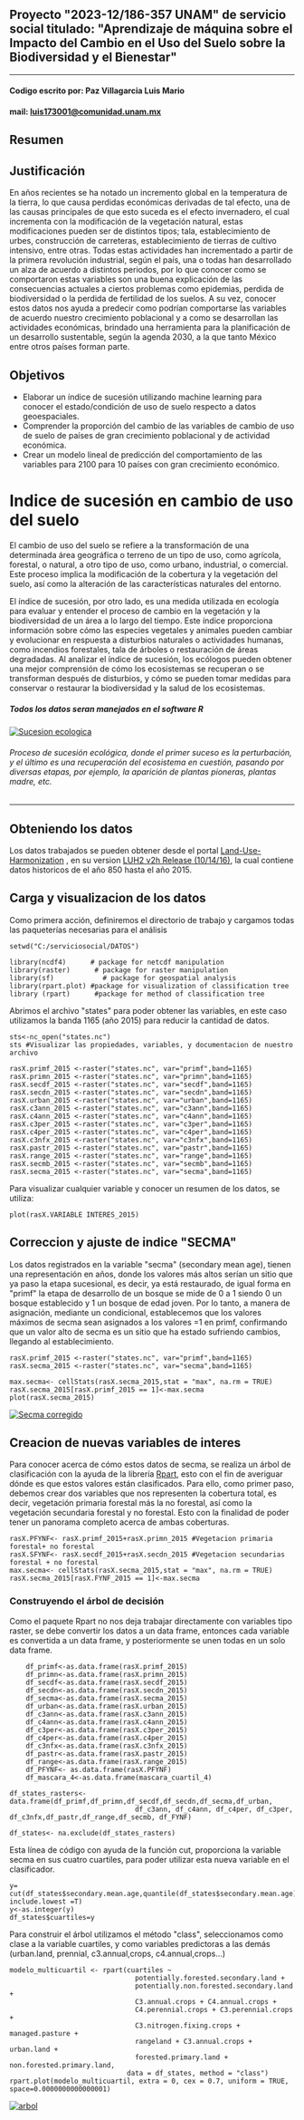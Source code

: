 ## Proyecto "2023-12/186-357 UNAM" de servicio social titulado: "Aprendizaje de máquina sobre el Impacto del Cambio en el Uso del Suelo sobre la Biodiversidad y el Bienestar"

------------
#### Codigo escrito por: Paz Villagarcia Luis Mario 
#### mail: luis173001@comunidad.unam.mx
## Resumen
## Justificación
En años recientes se ha notado un incremento global en la temperatura de la tierra, lo que causa perdidas económicas derivadas de tal efecto, una de las causas principales de que esto suceda es el efecto invernadero, el cual incrementa con la modificación de la vegetación natural, estas modificaciones pueden ser de distintos tipos; tala, establecimiento de urbes, construcción de carreteras, establecimiento de tierras de cultivo intensivo, entre otras. Todas estas actividades han incrementado a partir de la primera revolución industrial, según el país, una o todas han desarrollado un alza de acuerdo a distintos periodos, por lo que conocer como se comportaron estas variables son una buena explicación de las consecuencias actuales a ciertos problemas como epidemias, perdida de biodiversidad o la perdida de fertilidad de los suelos. A su vez, conocer estos datos nos ayuda a predecir como podrían comportarse las variables de acuerdo nuestro crecimiento poblacional y a como se desarrollan las actividades económicas, brindado una herramienta para la planificación de un desarrollo sustentable, según la agenda 2030, a la que tanto México entre otros países forman parte.
## Objetivos
- Elaborar un índice de sucesión utilizando machine learning para conocer el estado/condición de uso de suelo respecto a datos geoespaciales.
- Comprender la proporción del cambio de las variables de cambio de uso de suelo de países de gran crecimiento poblacional y de actividad económica.
- Crear un modelo lineal de predicción del comportamiento de las variables para 2100 para 10 países con gran crecimiento económico.

# Indice de sucesión en cambio de uso del suelo
El cambio de uso del suelo se refiere a la transformación de una determinada área geográfica o terreno de un tipo de uso, como agrícola, forestal, o natural, a otro tipo de uso, como urbano, industrial, o comercial. Este proceso implica la modificación de la cobertura y la vegetación del suelo, así como la alteración de las características naturales del entorno.

El índice de sucesión, por otro lado, es una medida utilizada en ecología para evaluar y entender el proceso de cambio en la vegetación y la biodiversidad de un área a lo largo del tiempo. Este índice proporciona información sobre cómo las especies vegetales y animales pueden cambiar y evolucionar en respuesta a disturbios naturales o actividades humanas, como incendios forestales, tala de árboles o restauración de áreas degradadas. Al analizar el índice de sucesión, los ecólogos pueden obtener una mejor comprensión de cómo los ecosistemas se recuperan o se transforman después de disturbios, y cómo se pueden tomar medidas para conservar o restaurar la biodiversidad y la salud de los ecosistemas.
##### Todos los datos seran manejados en el software R
[![Sucesion ecologica](https://3.bp.blogspot.com/-yau995nEnw0/Uyr0XN9kXGI/AAAAAAAAAMo/LO8KN2bFzfQ/s1600/sucesiones-ciencias7_1477.jpg "Sucesion ecologica")](https://3.bp.blogspot.com/-yau995nEnw0/Uyr0XN9kXGI/AAAAAAAAAMo/LO8KN2bFzfQ/s1600/sucesiones-ciencias7_1477.jpg "Sucesion ecologica")
###### Proceso de sucesión ecológica, donde el primer suceso es la perturbación, y el último es una recuperación del ecosistema en cuestión, pasando por diversas etapas, por ejemplo, la aparición de plantas pioneras, plantas madre, etc.

------------


## Obteniendo los datos
Los datos trabajados se pueden obtener desde el portal [Land-Use-Harmonization](https://luh.umd.edu/ "Land-use-harmonization") , en su version [LUH2 v2h Release (10/14/16)](https://luh.umd.edu/LUH2/LUH2_v2h/states.nc "LUH2 v2h Release (10/14/16)"), la cual contiene datos historicos de el año 850 hasta el año 2015.
## Carga y visualizacion de los datos
Como primera acción, definiremos el directorio de trabajo y cargamos todas las paqueterías necesarias para el análisis
~~~
setwd("C:/serviciosocial/DATOS")

library(ncdf4)      # package for netcdf manipulation
library(raster)      # package for raster manipulation
library(sf)            # package for geospatial analysis
library(rpart.plot) #package for visualization of classification tree
library (rpart)      #package for method of classification tree
~~~
Abrimos el archivo "states" para poder obtener las variables, en este caso utilizamos la banda 1165 (año 2015) para reducir la cantidad de datos.
~~~
sts<-nc_open("states.nc")
sts #Visualizar las propiedades, variables, y documentacion de nuestro archivo

rasX.primf_2015 <-raster("states.nc", var="primf",band=1165)
rasX.primn_2015 <-raster("states.nc", var="primn",band=1165)
rasX.secdf_2015 <-raster("states.nc", var="secdf",band=1165)
rasX.secdn_2015 <-raster("states.nc", var="secdn",band=1165)
rasX.urban_2015 <-raster("states.nc", var="urban",band=1165)
rasX.c3ann_2015 <-raster("states.nc", var="c3ann",band=1165)
rasX.c4ann_2015 <-raster("states.nc", var="c4ann",band=1165)
rasX.c3per_2015 <-raster("states.nc", var="c3per",band=1165)
rasX.c4per_2015 <-raster("states.nc", var="c4per",band=1165)
rasX.c3nfx_2015 <-raster("states.nc", var="c3nfx",band=1165)
rasX.pastr_2015 <-raster("states.nc", var="pastr",band=1165)
rasX.range_2015 <-raster("states.nc", var="range",band=1165)
rasX.secmb_2015 <-raster("states.nc", var="secmb",band=1165)
rasX.secma_2015 <-raster("states.nc", var="secma",band=1165)
~~~
Para visualizar cualquier variable y conocer un resumen de los datos, se utiliza:
~~~
plot(rasX.VARIABLE INTERES_2015)
~~~
## Correccion y ajuste de indice "SECMA"
Los datos registrados en la variable "secma" (secondary mean age), tienen una representación en años, donde los valores más altos serían un sitio que ya paso la etapa sucesional, es decir, ya está restaurado, de igual forma en "primf" la etapa de desarrollo de un bosque se mide de 0 a 1 siendo 0 un bosque establecido y 1 un bosque de edad joven.
Por lo tanto, a manera de asignación, mediante un condicional, establecemos que los valores máximos de secma sean asignados a los valores =1 en primf, confirmando que un valor alto de secma es un sitio que ha estado sufriendo cambios, llegando al establecimiento.
~~~
rasX.primf_2015 <-raster("states.nc", var="primf",band=1165)
rasX.secma_2015 <-raster("states.nc", var="secma",band=1165)

max.secma<- cellStats(rasX.secma_2015,stat = "max", na.rm = TRUE)
rasX.secma_2015[rasX.primf_2015 == 1]<-max.secma
plot(rasX.secma_2015)
~~~
[![Secma corregido](https://github.com/LuisMario2016/Servicio_social/blob/main/secmacorregido.png "Secma corregido")](https://raw.githubusercontent.com/LuisMario2016/Servicio_social/main/secmacorregido.png?token=GHSAT0AAAAAACIFWB37ROCMZBXPLXRUUQKMZJV4G3A "Secma corregido")
## Creacion de nuevas variables de interes
Para conocer acerca de cómo estos datos de secma, se realiza un árbol de clasificación con la ayuda de la librería [Rpart](https://www.rdocumentation.org/packages/rpart/versions/4.1.21/topics/rpart "Rpart"), esto con el fin de averiguar dónde es que estos valores están clasificados. Para ello, como primer paso, debemos crear dos variables que nos representen la cobertura total, es decir, vegetación primaria forestal más la no forestal, así como la vegetación secundaria forestal y no forestal. Esto con la finalidad de poder tener un panorama completo acerca de ambas coberturas.
~~~
rasX.PFYNF<- rasX.primf_2015+rasX.primn_2015 #Vegetacion primaria forestal+ no forestal
rasX.SFYNF<- rasX.secdf_2015+rasX.secdn_2015 #Vegetacion secundarias forestal + no forestal
max.secma<- cellStats(rasX.secma_2015,stat = "max", na.rm = TRUE)
rasX.secma_2015[rasX.FYNF_2015 == 1]<-max.secma
~~~
###  Construyendo el árbol de decisión

Como el paquete Rpart no nos deja trabajar directamente con variables tipo raster, se debe convertir los datos a un data frame, entonces cada variable es convertida a un data frame, y posteriormente se unen todas en un solo data frame.
~~~
    df_primf<-as.data.frame(rasX.primf_2015)
    df_primn<-as.data.frame(rasX.primn_2015)
    df_secdf<-as.data.frame(rasX.secdf_2015)
    df_secdn<-as.data.frame(rasX.secdn_2015)
    df_secma<-as.data.frame(rasX.secma_2015)
    df_urban<-as.data.frame(rasX.urban_2015)
    df_c3ann<-as.data.frame(rasX.c3ann_2015)
    df_c4ann<-as.data.frame(rasX.c4ann_2015)
    df_c3per<-as.data.frame(rasX.c3per_2015)
    df_c4per<-as.data.frame(rasX.c4per_2015)
    df_c3nfx<-as.data.frame(rasX.c3nfx_2015)
    df_pastr<-as.data.frame(rasX.pastr_2015)
    df_range<-as.data.frame(rasX.range_2015)
    df_PFYNF<- as.data.frame(rasX.PFYNF)
    df_mascara_4<-as.data.frame(mascara_cuartil_4)

df_states_rasters<- data.frame(df_primf,df_primn,df_secdf,df_secdn,df_secma,df_urban,
                               df_c3ann, df_c4ann, df_c4per, df_c3per, df_c3nfx,df_pastr,df_range,df_secmb, df_FYNF)
							   
df_states<- na.exclude(df_states_rasters)
~~~
Esta línea de código con ayuda de la función cut, proporciona la variable secma en sus cuatro cuartiles, para poder utilizar esta nueva variable en el clasificador.
~~~
y= cut(df_states$secondary.mean.age,quantile(df_states$secondary.mean.age), include.lowest =T)
y<-as.integer(y)
df_states$cuartiles=y
~~~
Para construir el árbol utilizamos el método "class",  seleccionamos como clase a la variable cuartiles, y como variables predictoras a las demás (urban.land, prennial, c3.annual,crops, c4.annual,crops...)
~~~
modelo_multicuartil <- rpart(cuartiles ~ 
                               potentially.forested.secondary.land + 
                               potentially.non.forested.secondary.land + 
                               C3.annual.crops + C4.annual.crops + 
                               C4.perennial.crops + C3.perennial.crops + 
                               C3.nitrogen.fixing.crops + managed.pasture + 
                               rangeland + C3.annual.crops + urban.land + 
                               forested.primary.land + non.forested.primary.land,
                             data = df_states, method = "class")
rpart.plot(modelo_multicuartil, extra = 0, cex = 0.7, uniform = TRUE, space=0.0000000000000001)
~~~
[![arbol](https://raw.githubusercontent.com/LuisMario2016/Servicio_social/main/multiclase_clasificador.png?token=GHSAT0AAAAAACM3HEN3MACE2O5YSBKT72LYZNPI7PA "arbol")](https://github.com/LuisMario2016/Servicio_social/blob/main/multiclase_clasificador.png "arbol")
